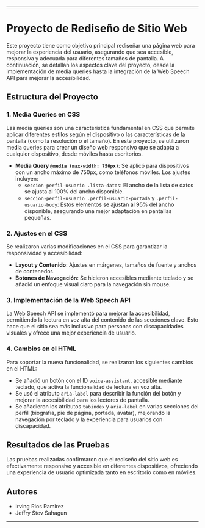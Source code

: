 
---

# Proyecto de Rediseño de Sitio Web

Este proyecto tiene como objetivo principal rediseñar una página web para mejorar la experiencia del usuario, asegurando que sea accesible, responsiva y adecuada para diferentes tamaños de pantalla. A continuación, se detallan los aspectos clave del proyecto, desde la implementación de media queries hasta la integración de la Web Speech API para mejorar la accesibilidad.

## Estructura del Proyecto

### 1. Media Queries en CSS
Las media queries son una característica fundamental en CSS que permite aplicar diferentes estilos según el dispositivo o las características de la pantalla (como la resolución o el tamaño). En este proyecto, se utilizaron media queries para crear un diseño web responsivo que se adapta a cualquier dispositivo, desde móviles hasta escritorios.

- **Media Query `@media (max-width: 750px)`**: Se aplicó para dispositivos con un ancho máximo de 750px, como teléfonos móviles. Los ajustes incluyen:
  - `seccion-perfil-usuario .lista-datos`: El ancho de la lista de datos se ajusta al 100% del ancho disponible.
  - `seccion-perfil-usuario .perfil-usuario-portada` y `.perfil-usuario-body`: Estos elementos se ajustan al 95% del ancho disponible, asegurando una mejor adaptación en pantallas pequeñas.

### 2. Ajustes en el CSS
Se realizaron varias modificaciones en el CSS para garantizar la responsividad y accesibilidad:
- **Layout y Contenido**: Ajustes en márgenes, tamaños de fuente y anchos de contenedor.
- **Botones de Navegación**: Se hicieron accesibles mediante teclado y se añadió un enfoque visual claro para la navegación sin mouse.

### 3. Implementación de la Web Speech API
La Web Speech API se implementó para mejorar la accesibilidad, permitiendo la lectura en voz alta del contenido de las secciones clave. Esto hace que el sitio sea más inclusivo para personas con discapacidades visuales y ofrece una mejor experiencia de usuario.

### 4. Cambios en el HTML
Para soportar la nueva funcionalidad, se realizaron los siguientes cambios en el HTML:
- Se añadió un botón con el ID `voice-assistant`, accesible mediante teclado, que activa la funcionalidad de lectura en voz alta.
- Se usó el atributo `aria-label` para describir la función del botón y mejorar la accesibilidad para los lectores de pantalla.
- Se añadieron los atributos `tabindex` y `aria-label` en varias secciones del perfil (biografía, pie de página, portada, avatar), mejorando la navegación por teclado y la experiencia para usuarios con discapacidad.

## Resultados de las Pruebas
Las pruebas realizadas confirmaron que el rediseño del sitio web es efectivamente responsivo y accesible en diferentes dispositivos, ofreciendo una experiencia de usuario optimizada tanto en escritorio como en móviles.

## Autores
- Irving Rios Ramirez
- Jeffry Stev Sahagun

---
